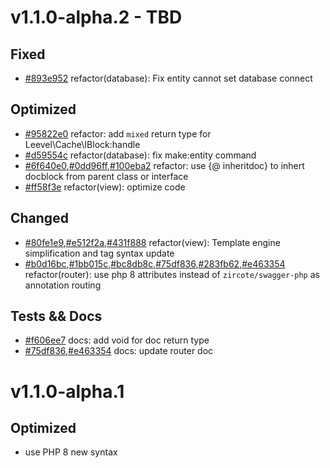 # v1.1.0-alpha.2 - TBD

## Fixed

- [#893e952](https://github.com/hunzhiwange/framework/commit/893e952) refactor(database): Fix entity cannot set database connect

## Optimized

- [#95822e0](https://github.com/hunzhiwange/framework/commit/0dd96ff) refactor: add `mixed` return type for Leevel\Cache\IBlock:handle
- [#d59554c](https://github.com/hunzhiwange/framework/commit/d59554c) refactor(database): fix make:entity command
- [#6f640e0](https://github.com/hunzhiwange/framework/commit/6f640e0),[#0dd96ff](https://github.com/hunzhiwange/framework/commit/0dd96ff),[#100eba2](https://github.com/hunzhiwange/framework/commit/100eba2) refactor: use {@ inheritdoc} to inhert docblock from parent class or interface
- [#ff58f3e](https://github.com/hunzhiwange/framework/commit/ff58f3e) refactor(view): optimize code

## Changed

- [#80fe1e9](https://github.com/hunzhiwange/framework/commit/80fe1e9),[#e512f2a](https://github.com/hunzhiwange/framework/commit/e512f2a),[#431f888](https://github.com/hunzhiwange/framework/commit/431f888) refactor(view): Template engine simplification and tag syntax update
- [#b0d16bc](https://github.com/hunzhiwange/framework/commit/b0d16bc),[#1bb015c](https://github.com/hunzhiwange/framework/commit/1bb015c),[#bc8db8c](https://github.com/hunzhiwange/framework/commit/bc8db8c),[#75df836](https://github.com/hunzhiwange/framework/commit/75df836),[#283fb62](https://github.com/hunzhiwange/framework/commit/283fb62),[#e463354](https://github.com/hunzhiwange/framework/commit/e463354) refactor(router): use php 8 attributes instead of `zircote/swagger-php` as annotation routing

## Tests && Docs

- [#f606ee7](https://github.com/hunzhiwange/framework/commit/f606ee7) docs: add void for doc return type
- [#75df836](https://github.com/hunzhiwange/framework/commit/75df836),[#e463354](https://github.com/hunzhiwange/framework/commit/e463354) docs: update router doc

# v1.1.0-alpha.1

## Optimized

- use PHP 8 new syntax
